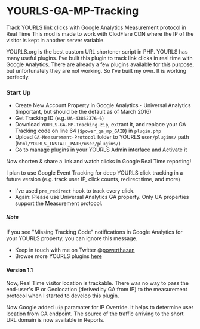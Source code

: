 YOURLS-GA-MP-Tracking
====================

Track YOURLS link clicks with Google Analytics Measurement protocol in Real Time
This mod is made to work with ClodFlare CDN where the IP of the visitor is kept in another server variable.

YOURLS.org is the best custom URL shortener script in PHP. YOURLS has many useful plugins. I've built this plugin to track link clicks in real time with Google Analytics. There are already a few plugins available for this purpose, but unfortunately they are not working. So I've built my own. It is working perfectly.

### Start Up ###
* Create New Account Property in Google Analytics - Universal Analytics (important, but should be the default as of March 2016)
* Get Tracking ID (e.g. `UA-43862376-6`)
* Download `YOURLS-GA-MP-Tracking.zip`, extract it, and replace your GA Tracking code on line 64 (`$power_ga_mp_GAID`) in `plugin.php`
* Upload `GA-Measurement-Protocol` folder to YOURLS `user/plugins/` path (`html/YOURLS_INSTALL_PATH/user/plugins/`)
* Go to manage plugins in your YOURLS Admin interface and Activate it

Now shorten & share a link and watch clicks in Google Real Time reporting!

I plan to use Google Event Tracking for deep YOURLS click tracking in a future version (e.g. track user IP, click counts, redirect time, and more)

* I've used `pre_redirect` hook to track every click.
* Again: Please use Universal Analytics GA property. Only UA properties support the Measurement protocol.

##### Note #####
If you see "Missing Tracking Code" notifications in Google Analytics for your YOURLS property, you can ignore this message.

* Keep in touch with me on Twitter @[powerthazan](https://twitter.com/powerthazan)
* Browse more YOURLS plugins [here](https://github.com/YOURLS/YOURLS/wiki/Plugin-List)

#### Version 1.1 ####
Now, Real Time visitor location is trackable.
There was no way to pass the end-user's IP or Geolocation (derived by GA from IP) to the measurement protocol when I started to develop this plugin.

Now Google added `uip` paramater for IP Override. It helps to determine user location from GA endpoint. The source of the traffic arriving to the short URL domain is now available in Reports.
